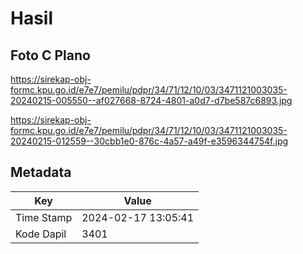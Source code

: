 # Hasil

## Foto C Plano

https://sirekap-obj-formc.kpu.go.id/e7e7/pemilu/pdpr/34/71/12/10/03/3471121003035-20240215-005550--af027668-8724-4801-a0d7-d7be587c6893.jpg

https://sirekap-obj-formc.kpu.go.id/e7e7/pemilu/pdpr/34/71/12/10/03/3471121003035-20240215-012559--30cbb1e0-876c-4a57-a49f-e3596344754f.jpg


## Metadata

| Key        | Value               |
| ---------- | ------------------- |
| Time Stamp | 2024-02-17 13:05:41 |
| Kode Dapil | 3401                |



